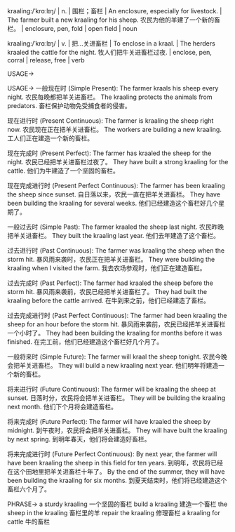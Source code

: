 kraaling:/ˈkrɑːlɪŋ/ | n. | 围栏；畜栏 | An enclosure, especially for livestock. | The farmer built a new kraaling for his sheep. 农民为他的羊建了一个新的畜栏。 | enclosure, pen, fold | open field | noun

kraaling:/ˈkrɑːlɪŋ/ | v. | 把…关进畜栏 | To enclose in a kraal. |  The herders kraaled the cattle for the night. 牧人们把牛关进畜栏过夜. | enclose, pen, corral | release, free | verb


USAGE->

USAGE->
一般现在时 (Simple Present):
The farmer kraals his sheep every night.  农民每晚都把羊关进畜栏。
The kraaling protects the animals from predators.  畜栏保护动物免受捕食者的侵害。

现在进行时 (Present Continuous):
The farmer is kraaling the sheep right now. 农民现在正在把羊关进畜栏。
The workers are building a new kraaling. 工人们正在建造一个新的畜栏。

现在完成时 (Present Perfect):
The farmer has kraaled the sheep for the night. 农民已经把羊关进畜栏过夜了。
They have built a strong kraaling for the cattle. 他们为牛建造了一个坚固的畜栏。


现在完成进行时 (Present Perfect Continuous):
The farmer has been kraaling the sheep since sunset.  自日落以来，农民一直在把羊关进畜栏。
They have been building the kraaling for several weeks.  他们已经建造这个畜栏好几个星期了。

一般过去时 (Simple Past):
The farmer kraaled the sheep last night.  农民昨晚把羊关进畜栏。
They built the kraaling last year. 他们去年建造了这个畜栏。

过去进行时 (Past Continuous):
The farmer was kraaling the sheep when the storm hit.  暴风雨来袭时，农民正在把羊关进畜栏。
They were building the kraaling when I visited the farm. 我去农场参观时，他们正在建造畜栏。

过去完成时 (Past Perfect):
The farmer had kraaled the sheep before the storm hit. 暴风雨来袭前，农民已经把羊关进畜栏了。
They had built the kraaling before the cattle arrived. 在牛到来之前，他们已经建造了畜栏。

过去完成进行时 (Past Perfect Continuous):
The farmer had been kraaling the sheep for an hour before the storm hit. 暴风雨来袭前，农民已经把羊关进畜栏一个小时了。
They had been building the kraaling for months before it was finished.  在完工前，他们已经建造这个畜栏好几个月了。

一般将来时 (Simple Future):
The farmer will kraal the sheep tonight.  农民今晚会把羊关进畜栏。
They will build a new kraaling next year. 他们明年将建造一个新的畜栏。

将来进行时 (Future Continuous):
The farmer will be kraaling the sheep at sunset.  日落时分，农民将会把羊关进畜栏。
They will be building the kraaling next month.  他们下个月将会建造畜栏。

将来完成时 (Future Perfect):
The farmer will have kraaled the sheep by midnight.  到午夜时，农民将会把羊关进畜栏。
They will have built the kraaling by next spring.  到明年春天，他们将会建造好畜栏。

将来完成进行时 (Future Perfect Continuous):
By next year, the farmer will have been kraaling the sheep in this field for ten years. 到明年，农民将已经在这个田地里把羊关进畜栏十年了。
By the end of the summer, they will have been building the kraaling for six months.  到夏天结束时，他们将已经建造这个畜栏六个月了。


PHRASE->
a sturdy kraaling  一个坚固的畜栏
build a kraaling  建造一个畜栏
the sheep in the kraaling  畜栏里的羊
repair the kraaling  修理畜栏
a kraaling for cattle  牛的畜栏
